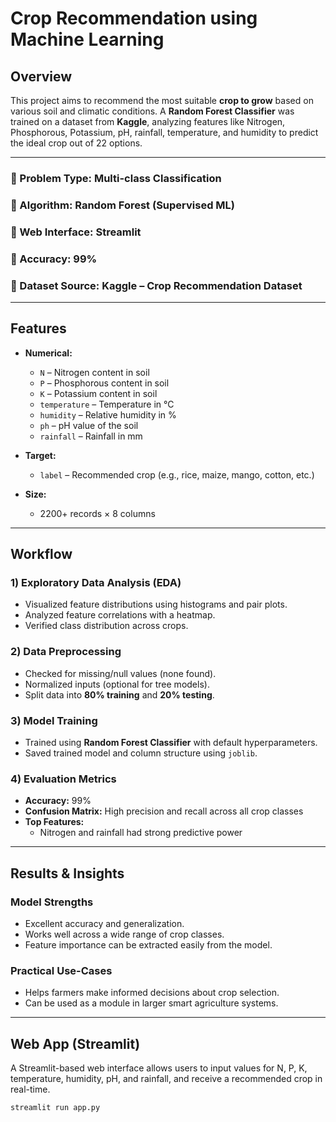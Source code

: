 # Crop Recommendation using Machine Learning

## Overview
This project aims to recommend the most suitable **crop to grow** based on various soil and climatic conditions. A **Random Forest Classifier** was trained on a dataset from **Kaggle**, analyzing features like Nitrogen, Phosphorous, Potassium, pH, rainfall, temperature, and humidity to predict the ideal crop out of 22 options.

---

### 🔹 Problem Type: Multi-class Classification  
### 🔹 Algorithm: Random Forest (Supervised ML)  
### 🔹 Web Interface: Streamlit  
### 🔹 Accuracy: 99%  
### 🔹 Dataset Source: Kaggle – Crop Recommendation Dataset

---

## Features

- **Numerical:**
  - `N` – Nitrogen content in soil
  - `P` – Phosphorous content in soil
  - `K` – Potassium content in soil
  - `temperature` – Temperature in °C
  - `humidity` – Relative humidity in %
  - `ph` – pH value of the soil
  - `rainfall` – Rainfall in mm

- **Target:**
  - `label` – Recommended crop (e.g., rice, maize, mango, cotton, etc.)

- **Size:**
  - 2200+ records × 8 columns

---

## Workflow

### 1) Exploratory Data Analysis (EDA)
- Visualized feature distributions using histograms and pair plots.
- Analyzed feature correlations with a heatmap.
- Verified class distribution across crops.

### 2) Data Preprocessing
- Checked for missing/null values (none found).
- Normalized inputs (optional for tree models).
- Split data into **80% training** and **20% testing**.

### 3) Model Training
- Trained using **Random Forest Classifier** with default hyperparameters.
- Saved trained model and column structure using `joblib`.

### 4) Evaluation Metrics
- **Accuracy:** 99%  
- **Confusion Matrix:** High precision and recall across all crop classes  
- **Top Features:**  
  - Nitrogen and rainfall had strong predictive power

---

## Results & Insights

### Model Strengths
- Excellent accuracy and generalization.
- Works well across a wide range of crop classes.
- Feature importance can be extracted easily from the model.

### Practical Use-Cases
- Helps farmers make informed decisions about crop selection.
- Can be used as a module in larger smart agriculture systems.

---

## Web App (Streamlit)

A Streamlit-based web interface allows users to input values for N, P, K, temperature, humidity, pH, and rainfall, and receive a recommended crop in real-time.

```bash
streamlit run app.py
